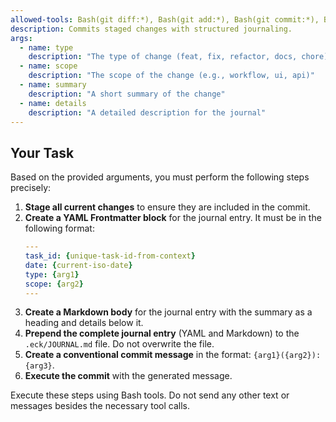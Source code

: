 ```yaml
---
allowed-tools: Bash(git diff:*), Bash(git add:*), Bash(git commit:*), Bash(echo:*), Bash(cat:*), Bash(mv:*)
description: Commits staged changes with structured journaling.
args:
  - name: type
    description: "The type of change (feat, fix, refactor, docs, chore)"
  - name: scope
    description: "The scope of the change (e.g., workflow, ui, api)"
  - name: summary
    description: "A short summary of the change"
  - name: details
    description: "A detailed description for the journal"
---
```


## Your Task

Based on the provided arguments, you must perform the following steps precisely:

1.  **Stage all current changes** to ensure they are included in the commit.
2.  **Create a YAML Frontmatter block** for the journal entry. It must be in the following format:
    ```yaml
    ---
    task_id: {unique-task-id-from-context}
    date: {current-iso-date}
    type: {arg1}
    scope: {arg2}
    --- 
    ```
3.  **Create a Markdown body** for the journal entry with the summary as a heading and details below it.
4.  **Prepend the complete journal entry** (YAML and Markdown) to the `.eck/JOURNAL.md` file. Do not overwrite the file.
5.  **Create a conventional commit message** in the format: `{arg1}({arg2}): {arg3}`.
6.  **Execute the commit** with the generated message.

Execute these steps using Bash tools. Do not send any other text or messages besides the necessary tool calls.